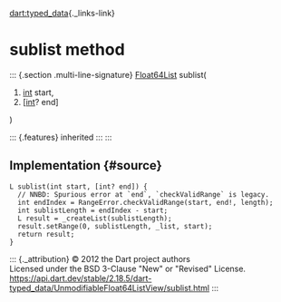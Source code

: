 [dart:typed\_data](../../dart-typed_data/dart-typed_data-library){._links-link}

sublist method
==============

::: {.section .multi-line-signature}
[Float64List](../float64list-class) sublist(

1.  [int](../../dart-core/int-class) start,
2.  \[[int](../../dart-core/int-class)? end\]

)

::: {.features}
inherited
:::
:::

Implementation {#source}
--------------

``` {.language-dart data-language="dart"}
L sublist(int start, [int? end]) {
  // NNBD: Spurious error at `end`, `checkValidRange` is legacy.
  int endIndex = RangeError.checkValidRange(start, end!, length);
  int sublistLength = endIndex - start;
  L result = _createList(sublistLength);
  result.setRange(0, sublistLength, _list, start);
  return result;
}
```

::: {._attribution}
© 2012 the Dart project authors\
Licensed under the BSD 3-Clause \"New\" or \"Revised\" License.\
<https://api.dart.dev/stable/2.18.5/dart-typed_data/UnmodifiableFloat64ListView/sublist.html>
:::
